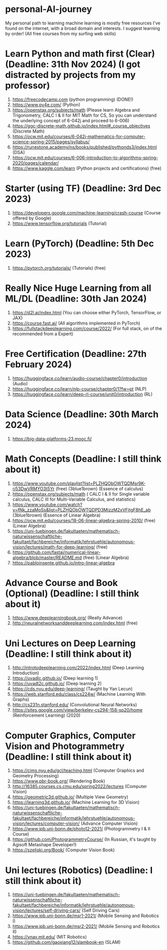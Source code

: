 # personal-AI-journey 
My personal path to learning machine learning is mostly free resources I've found on the internet, with a broad domain and interests. I suggest learning by order! (All free courses from my surfing web skills)

# Learn Python and math first (Clear) (Deadline: 31th Nov 2024) (I got distracted by projects from my professor)
1. https://freecodecamp.com (python programming) (DONE!)
2. https://www.py4e.com/ (Python)
3. https://openstax.org/subjects/math (Please learn Algebra and Trigonometry, CALC I & II for MIT Math for CS, So you can understand the underlying concept of 6-042j and proceed to 6-006)
4. https://ggc-discrete-math.github.io/index.html#_course_objectives (Discrete Math)
5. https://ocw.mit.edu/courses/6-042j-mathematics-for-computer-science-spring-2015/pages/syllabus/
6. https://runestone.academy/ns/books/published/pythonds3/index.html (DSA)
7. https://ocw.mit.edu/courses/6-006-introduction-to-algorithms-spring-2020/pages/calendar/
8. https://www.kaggle.com/learn (Python projects and certifications) (free)

# Starter (using TF) (Deadline: 3rd Dec 2023)
1. https://developers.google.com/machine-learning/crash-course (Course offered by Google)
2. https://www.tensorflow.org/tutorials (Tutorial)

# Learn (PyTorch) (Deadline: 5th Dec 2023)
1. https://pytorch.org/tutorials/ (Tutorials) (free)

# Really Nice Huge Learning from all ML/DL (Deadline: 30th Jan 2024)
1. https://d2l.ai/index.html (You can choose either PyTorch, TensorFlow, or JAX)
2. https://course.fast.ai/ (All algorithms implemented in PyTorch)
3. https://fullstackdeeplearning.com/course/2022/ (For full stack, on of the recommended from a Expert)

# Free Certification (Deadline: 27th February 2024)
1. https://huggingface.co/learn/audio-course/chapter0/introduction (Audio)
2. https://huggingface.co/learn/nlp-course/chapter0/1?fw=pt (NLP)
3. https://huggingface.co/learn/deep-rl-course/unit0/introduction (RL)

# Data Science (Deadline: 30th March 2024)
1. https://big-data-platforms-23.mooc.fi/

# Math Concepts (Deadline: I still think about it)
1. https://www.youtube.com/playlist?list=PLZHQObOWTQDMsr9K-rj53DwVRMYO3t5Yr (free) (3blue1brown) (Essence of calculus)
2. https://openstax.org/subjects/math ( CALC I & II for Single variable calculus, CALC III for Multi-Variable Calculus, and statistics)
3. https://www.youtube.com/watch?v=fNk_zzaMoSs&list=PLZHQObOWTQDPD3MizzM2xVFitgF8hE_ab (3blue1brown) (Essence of Linear Algebra)
4. https://ocw.mit.edu/courses/18-06-linear-algebra-spring-2010/ (free) (Linear Algebra)
5. https://uni-tuebingen.de/fakultaeten/mathematisch-naturwissenschaftliche-fakultaet/fachbereiche/informatik/lehrstuehle/autonomous-vision/lectures/math-for-deep-learning/ (free)
6. https://github.com/fastai/numerical-linear-algebra/blob/master/README.md (free) (Linear Algebra)
7. https://pabloinsente.github.io/intro-linear-algebra

# Advance Course and Book (Optional) (Deadline: I still think about it)
1. https://www.deeplearningbook.org/ (Really Advance)
2. http://neuralnetworksanddeeplearning.com/index.html (free)

# Uni Lectures on Deep Learning (Deadline: I still think about it)
1. http://introtodeeplearning.com/2022/index.html (Deep Learning Introduction)
2. https://uvadlc.github.io/ (Deep learning 1)
3. https://uvadl2c.github.io/ (Deep learning 2)
4. https://cds.nyu.edu/deep-learning/ (Taught by Yan Lecun)
5. https://web.stanford.edu/class/cs224w/ (Machine Learning With Graphs)
6. http://cs231n.stanford.edu/ (Convolutional Neural Networks)
7. https://sites.google.com/view/berkeley-cs294-158-sp20/home (Reinforcement Learning) (2020)

# Computer Graphics, Computer Vision and Photogrammetry  (Deadline: I still think about it)
1. https://cims.nyu.edu/gcl/teaching.html (Computer Graphics and Geometry Processing)
2. https://www.pbr-book.org/ (Rendering Book)
3. http://16385.courses.cs.cmu.edu/spring2022/lectures (Computer Vision)
4. https://geometric3d.github.io/ (Multiple View Geometry)
5. https://learning3d.github.io/ (Machine Learning for 3D Vision)
6. https://uni-tuebingen.de/fakultaeten/mathematisch-naturwissenschaftliche-fakultaet/fachbereiche/informatik/lehrstuehle/autonomous-vision/lectures/computer-vision/ (Advance Computer Vision)
7. https://www.ipb.uni-bonn.de/photo12-2021/ (Photogrammetry I & II Course)
8. https://github.com/PhotogrammetryCourse/ (In Russian, it's taught by Agisoft Metashape Developer!)
9. https://szeliski.org/Book/ (Computer Vision Book)

# Uni lectures (Robotics) (Deadline: I still think about it)
1. https://uni-tuebingen.de/fakultaeten/mathematisch-naturwissenschaftliche-fakultaet/fachbereiche/informatik/lehrstuehle/autonomous-vision/lectures/self-driving-cars/ (Self Driving Cars)
2. https://www.ipb.uni-bonn.de/msr1-2021/ (Mobile Sensing and Robotics I)
3. https://www.ipb.uni-bonn.de/msr2-2021/ (Mobile Sensing and Robotics II)
4. https://vnav.mit.edu/ (MIT Robotics)
5. https://github.com/gaoxiang12/slambook-en (SLAM)





